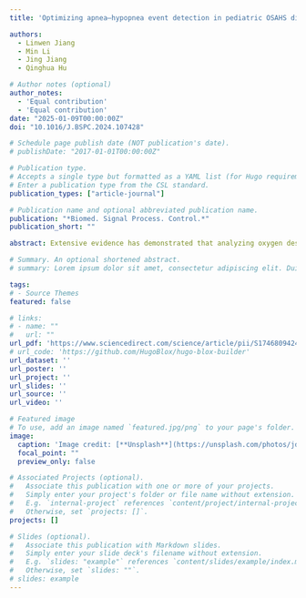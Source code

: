 ```yaml
---
title: 'Optimizing apnea–hypopnea event detection in pediatric OSAHS diagnosis: An enhanced genetic algorithm approach'

authors:
  - Linwen Jiang
  - Min Li
  - Jing Jiang
  - Qinghua Hu

# Author notes (optional)
author_notes:
  - 'Equal contribution'
  - 'Equal contribution'
date: "2025-01-09T00:00:00Z"
doi: "10.1016/J.BSPC.2024.107428"

# Schedule page publish date (NOT publication's date).
# publishDate: "2017-01-01T00:00:00Z"

# Publication type.
# Accepts a single type but formatted as a YAML list (for Hugo requirements).
# Enter a publication type from the CSL standard.
publication_types: ["article-journal"]

# Publication name and optional abbreviated publication name.
publication: "*Biomed. Signal Process. Control.*"
publication_short: ""

abstract: Extensive evidence has demonstrated that analyzing oxygen desaturation patterns during night-time is a powerful tool in the diagnosis of obstructive sleep apnea–hypopnea syndrome (OSAHS). This paper presents an innovative genetic algorithm, referred to as ERD-GA, designed for diagnosing pediatric OSAHS. It incorporates an elitism retention strategy along with dynamic crossover and mutation probabilities, leading to a substantial improvement in diagnostic efficiency. Through a rigorous analysis of fluctuation patterns in blood oxygen saturation signals (SpO2) and fine-tuning oxygen desaturation screening parameters, the algorithm demonstrates a high degree of proficiency in identifying obstructive apnea–hypopnea events. The validation has been performed on two separate datasets, comprising 36 and 318 pediatric subjects. Notably, it exhibited sensitivity rates of 97.83%, 91.67%, and 84.51% for classifying mild, moderate, and severe OSAHS cases, respectively. The results highlight the noteworthy advancements of the proposed algorithm in both oxygen desaturation detection and apnea–hypopnea detection. The intra-class correlation coefficient (ICC) values, measuring at 0.951 and 0.985 for the respective detections, indicate a high level of agreement with the PSG results. Additionally, the model demonstrates a substantial correlation with the gold standard PSG model in terms of the Apnea–Hypopnea Index (AHI). The Pearson’s correlation coefficient values are 0.969 and 0.927 in the two datasets, respectively. These findings suggest that the proposed methodology signifies an innovative approach to diagnosing pediatric OSAHS and associated conditions.

# Summary. An optional shortened abstract.
# summary: Lorem ipsum dolor sit amet, consectetur adipiscing elit. Duis posuere tellus ac convallis placerat. Proin tincidunt magna sed ex sollicitudin condimentum.

tags:
# - Source Themes
featured: false

# links:
# - name: ""
#   url: ""
url_pdf: 'https://www.sciencedirect.com/science/article/pii/S1746809424014861/pdfft?md5=cb81800a8480f079e7db623e4cdd7a2c&pid=1-s2.0-S1746809424014861-main.pdf'
# url_code: 'https://github.com/HugoBlox/hugo-blox-builder'
url_dataset: ''
url_poster: ''
url_project: ''
url_slides: ''
url_source: ''
url_video: ''

# Featured image
# To use, add an image named `featured.jpg/png` to your page's folder. 
image:
  caption: 'Image credit: [**Unsplash**](https://unsplash.com/photos/jdD8gXaTZsc)'
  focal_point: ""
  preview_only: false

# Associated Projects (optional).
#   Associate this publication with one or more of your projects.
#   Simply enter your project's folder or file name without extension.
#   E.g. `internal-project` references `content/project/internal-project/index.md`.
#   Otherwise, set `projects: []`.
projects: []

# Slides (optional).
#   Associate this publication with Markdown slides.
#   Simply enter your slide deck's filename without extension.
#   E.g. `slides: "example"` references `content/slides/example/index.md`.
#   Otherwise, set `slides: ""`.
# slides: example
---
```


<!-- {{% callout note %}}
Click the *Cite* button above to demo the feature to enable visitors to import publication metadata into their reference management software.
{{% /callout %}}

{{% callout note %}}
Create your slides in Markdown - click the *Slides* button to check out the example.
{{% /callout %}}

Add the publication's **full text** or **supplementary notes** here. You can use rich formatting such as including [code, math, and images](https://docs.hugoblox.com/content/writing-markdown-latex/). -->
